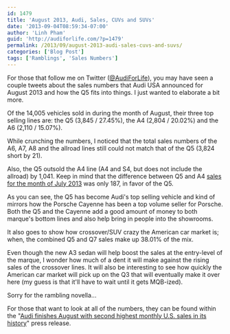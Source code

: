 ```yaml
---
id: 1479
title: 'August 2013, Audi, Sales, CUVs and SUVs'
date: '2013-09-04T08:59:34-07:00'
author: 'Linh Pham'
guid: 'http://audiforlife.com/?p=1479'
permalink: /2013/09/august-2013-audi-sales-cuvs-and-suvs/
categories: ['Blog Post']
tags: ['Ramblings', 'Sales Numbers']
---
```


For those that follow me on Twitter ([@AudiForLife](https://twitter.com/audiforlife)), you may have seen a couple tweets about the sales numbers that Audi USA announced for August 2013 and how the Q5 fits into things. I just wanted to elaborate a bit more.

Of the 14,005 vehicles sold in during the month of August, their three top selling lines are: the Q5 (3,845 / 27.45%), the A4 (2,804 / 20.02%) and the A6 (2,110 / 15.07%).

While crunching the numbers, I noticed that the total sales numbers of the A6, A7, A8 and the allroad lines still could not match that of the Q5 (3,824 short by 21).

Also, the Q5 outsold the A4 line (A4 and S4, but does not include the allroad) by 1,041. Keep in mind that the difference between Q5 and A4 [sales for the month of July 2013](http://www.audiusanews.com/pressrelease/3526/98/audi-achieves-31st-consecutive-month-record-u.s-sales) was only 187, in favor of the Q5.

As you can see, the Q5 has become Audi's top selling vehicle and kind of mirrors how the Porsche Cayenne has been a top volume seller for Porsche. Both the Q5 and the Cayenne add a good amount of money to both marque's bottom lines and also help bring in people into the showrooms.

It also goes to show how crossover/SUV crazy the American car market is; when, the combined Q5 and Q7 sales make up 38.01% of the mix.

Even though the new A3 sedan will help boost the sales at the entry-level of the marque, I wonder how much of a dent it will make against the rising sales of the crossover lines. It will also be interesting to see how quickly the American car market will pick up on the Q3 that will eventually make it over here (my guess is that it'll have to wait until it gets MQB-ized).

Sorry for the rambling novella...

For those that want to look at all of the numbers, they can be found within the "[Audi finishes August with second highest monthly U.S. sales in its history](http://www.audiusanews.com/pressrelease/3551/98/audi-finishes-august-second-highest-monthly-u.s-sales)" press release.
